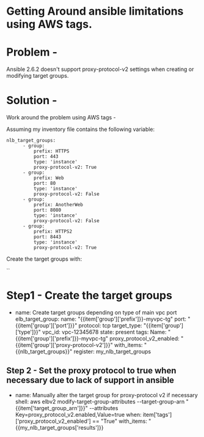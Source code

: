 # Getting Around ansible limitations using AWS tags.

# Problem -
Ansible 2.6.2 doesn't support proxy-protocol-v2 settings when creating or modifying target groups.

# Solution -
Work around the problem using AWS tags -

Assuming my inventory file contains the following variable:

```
nlb_target_groups:
      - group:
          prefix: HTTPS
          port: 443
          type: 'instance'
          proxy-protocol-v2: True
      - group:
          prefix: Web
          port: 80
          type: 'instance'
          proxy-protocol-v2: False
      - group:
          prefix: AnotherWeb
          port: 8080
          type: 'instance'
          proxy-protocol-v2: False
      - group:
          prefix: HTTPS2
          port: 8443
          type: 'instance'
          proxy-protocol-v2: True
```
Create the target groups with:

``
# Step1  - Create the target groups
- name: Create target groups depending on type of main vpc port
  elb_target_group:
    name: "{{item['group']['prefix']}}-myvpc-tg"
    port: "{{item['group']['port']}}"
    protocol: tcp
    target_type: "{{item['group']['type']}}"
    vpc_id: vpc-12345678
    state: present
    tags:
        Name: "{{item['group']['prefix']}}-myvpc-tg"
        proxy_protocol_v2_enabled: "{{item['group']['proxy-protocol-v2']}}"
  with_items: "{{nlb_target_groups}}"
  register: my_nlb_target_groups
  
## Step 2 - Set the proxy protocol to true when necessary due to lack of support in ansible
- name: Manually alter the target group for proxy-protocol v2 if necessary
  shell:  aws elbv2 modify-target-group-attributes --target-group-arn "{{item['target_group_arn']}}" --attributes Key=proxy_protocol_v2.enabled,Value=true
  when: item['tags']['proxy_protocol_v2_enabled'] == "True"
  with_items: "{{my_nlb_target_groups['results']}} 
```
